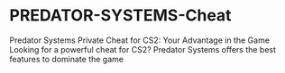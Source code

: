 # PREDATOR-SYSTEMS-Cheat
Predator Systems Private Cheat for CS2: Your Advantage in the Game  Looking for a powerful cheat for CS2? Predator Systems offers the best features to dominate the game
